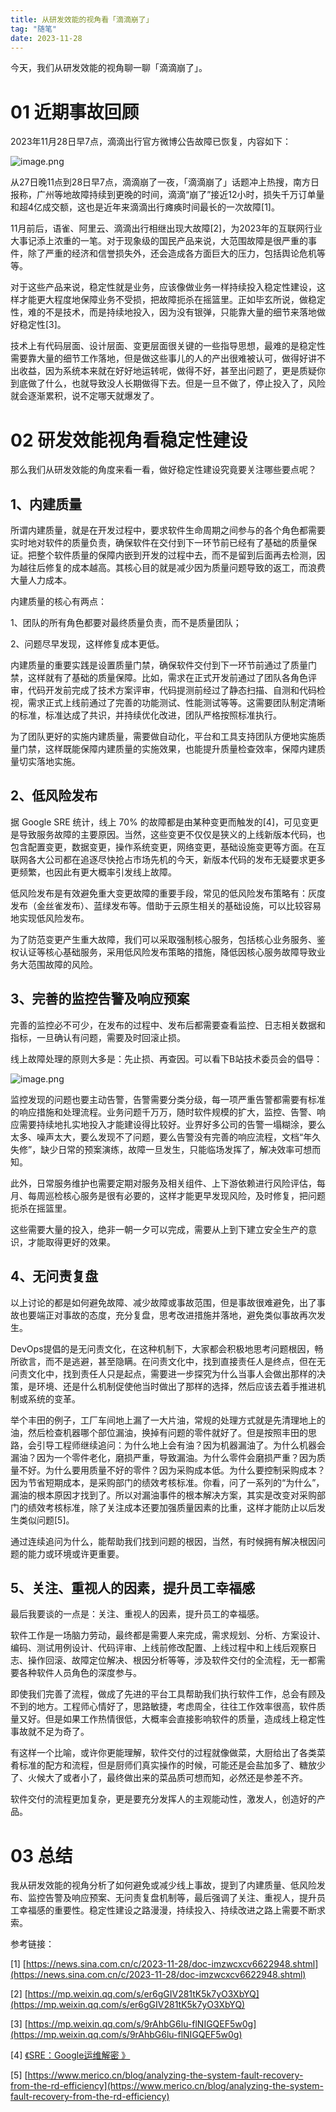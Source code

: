 ```yaml
---
title: 从研发效能的视角看「滴滴崩了」
tag: "随笔"
date: 2023-11-28
---
```


今天，我们从研发效能的视角聊一聊「滴滴崩了」。

# 01 近期事故回顾

2023年11月28日早7点，滴滴出行官方微博公告故障已恢复，内容如下：

![image.png](https://alidocs.oss-cn-zhangjiakou.aliyuncs.com/res/AJdl64eErgBPqke1/img/ac27c4ac-b6ad-4f66-8ee2-0ac692465efb.png)

从27日晚11点到28日早7点，滴滴崩了一夜，「滴滴崩了」话题冲上热搜，南方日报称，广州等地故障持续到更晚的时间，滴滴“崩了”接近12小时，损失千万订单量和超4亿成交额，这也是近年来滴滴出行瘫痪时间最长的一次故障\[1\]。

11月前后，语雀、阿里云、滴滴出行相继出现大故障\[2\]，为2023年的互联网行业大事记添上浓重的一笔。对于现象级的国民产品来说，大范围故障是很严重的事件，除了严重的经济和信誉损失外，还会造成各方面巨大的压力，包括舆论危机等等。

对于这些产品来说，稳定性就是业务，应该像做业务一样持续投入稳定性建设，这样才能更大程度地保障业务不受损，把故障扼杀在摇篮里。正如毕玄所说，做稳定性，难的不是技术，而是持续地投入，因为没有银弹，只能靠大量的细节来落地做好稳定性\[3\]。

技术上有代码层面、设计层面、变更层面很关键的一些指导思想，最难的是稳定性需要靠大量的细节工作落地，但是做这些事儿的人的产出很难被认可，做得好讲不出收益，因为系统本来就在好好地运转呢，做得不好，甚至出问题了，更是质疑你到底做了什么，也就导致没人长期做得下去。但是一旦不做了，停止投入了，风险就会逐渐累积，说不定哪天就爆发了。

# 02 研发效能视角看稳定性建设

那么我们从研发效能的角度来看一看，做好稳定性建设究竟要关注哪些要点呢？

## 1、内建质量

所谓内建质量，就是在开发过程中，要求软件生命周期之间参与的各个角色都需要实时地对软件的质量负责，确保软件在交付到下一环节前已经有了基础的质量保证。把整个软件质量的保障内嵌到开发的过程中去，而不是留到后面再去检测，因为越往后修复的成本越高。其核心目的就是减少因为质量问题导致的返工，而浪费大量人力成本。

内建质量的核心有两点：

1、团队的所有角色都要对最终质量负责，而不是质量团队；

2、问题尽早发现，这样修复成本更低。

内建质量的重要实践是设置质量门禁，确保软件交付到下一环节前通过了质量门禁，这样就有了基础的质量保障。比如，需求在正式开发前通过了团队各角色评审，代码开发前完成了技术方案评审，代码提测前经过了静态扫描、自测和代码检视，需求正式上线前通过了完善的功能测试、性能测试等等。这需要团队制定清晰的标准，标准达成了共识，并持续优化改进，团队严格按照标准执行。

为了团队更好的实施内建质量，需要做自动化，平台和工具支持团队方便地实施质量门禁，这样既能保障内建质量的实施效果，也能提升质量检查效率，保障内建质量切实落地实施。

## 2、低风险发布

据 Google SRE 统计，线上 70% 的故障都是由某种变更而触发的\[4\]，可见变更是导致服务故障的主要原因。当然，这些变更不仅仅是狭义的上线新版本代码，也包含配置变更，数据变更，操作系统变更，网络变更，基础设施变更等方面。在互联网各大公司都在追逐尽快抢占市场先机的今天，新版本代码的发布无疑要求更多更频繁，也因此有更大概率引发线上故障。

低风险发布是有效避免重大变更故障的重要手段，常见的低风险发布策略有：灰度发布（金丝雀发布）、蓝绿发布等。借助于云原生相关的基础设施，可以比较容易地实现低风险发布。

为了防范变更产生重大故障，我们可以采取强制核心服务，包括核心业务服务、鉴权认证等核心基础服务，采用低风险发布策略的措施，降低因核心服务故障导致业务大范围故障的风险。

## 3、完善的监控告警及响应预案

完善的监控必不可少，在发布的过程中、发布后都需要查看监控、日志相关数据和指标，一旦确认有问题，需要及时回滚止损。

线上故障处理的原则大多是：先止损、再查因。可以看下B站技术委员会的倡导：

![image.png](https://alidocs.oss-cn-zhangjiakou.aliyuncs.com/res/AJdl64eErgBPqke1/img/29115414-e40d-452e-b247-256ed6781b88.png)

监控发现的问题也要主动告警，告警需要分类分级，每一项严重告警都需要有标准的响应措施和处理流程。业务问题千万万，随时软件规模的扩大，监控、告警、响应需要持续地扎实地投入才能建设得比较好。业界好多公司的告警一塌糊涂，要么太多、噪声太大，要么发现不了问题，要么告警没有完善的响应流程，文档“年久失修”，缺少日常的预案演练，故障一旦发生，只能临场发挥了，解决效率可想而知。

此外，日常服务维护也需要定期对服务及相关组件、上下游依赖进行风险评估，每月、每周巡检核心服务是很有必要的，这样才能更早发现风险，及时修复，把问题扼杀在摇篮里。

这些需要大量的投入，绝非一朝一夕可以完成，需要从上到下建立安全生产的意识，才能取得更好的效果。

## 4、无问责复盘

以上讨论的都是如何避免故障、减少故障或事故范围，但是事故很难避免，出了事故也要端正对事故的态度，充分复盘，思考改进措施并落地，避免类似事故再次发生。

DevOps提倡的是无问责文化，在这种机制下，大家都会积极地思考问题根因，畅所欲言，而不是逃避，甚至隐瞒。在问责文化中，找到直接责任人是终点，但在无问责文化中，找到责任人只是起点，需要进一步探究为什么当事人会做出那样的决策，是环境、还是什么机制促使他当时做出了那样的选择，然后应该去着手推进机制或系统的变革。

举个丰田的例子，工厂车间地上漏了一大片油，常规的处理方式就是先清理地上的油，然后检查机器哪个部位漏油，换掉有问题的零件就好了。但是按照丰田的思路，会引导工程师继续追问：为什么地上会有油？因为机器漏油了。为什么机器会漏油？因为一个零件老化，磨损严重，导致漏油。为什么零件会磨损严重？因为质量不好。为什么要用质量不好的零件？因为采购成本低。为什么要控制采购成本？因为节省短期成本，是采购部门的绩效考核标准。你看，问了一系列的“为什么”，漏油的根本原因才找到了。所以对漏油事件的根本解决方案，其实是改变对采购部门的绩效考核标准，除了关注成本还要加强质量因素的比重，这样才能防止以后发生类似问题\[5\]。

通过连续追问为什么，能帮助我们找到问题的根因，当然，有时候拥有解决根因问题的能力或环境或许更重要。

## 5、关注、重视人的因素，提升员工幸福感

最后我要谈的一点是：关注、重视人的因素，提升员工的幸福感。

软件工作是一场脑力劳动，最终都是需要人来完成，需求规划、分析、方案设计、编码、测试用例设计、代码评审、上线前修改配置、上线过程中和上线后观察日志、操作回滚、故障定位解决、根因分析等等，涉及软件交付的全流程，无一都需要各种软件人员角色的深度参与。

即使我们完善了流程，做成了先进的平台工具帮助我们执行软件工作，总会有顾及不到的地方。工程师心情好了，思路敏捷，考虑周全，往往工作效率很高，软件质量又好。但是如果工作热情很低，大概率会直接影响软件的质量，造成线上稳定性事故就不足为奇了。

有这样一个比喻，或许你更能理解，软件交付的过程就像做菜，大厨给出了各类菜肴标准的配方和流程，但是厨师们真实操作的时候，可能还是会盐加多了、糖放少了、火候大了或者小了，最终做出来的菜品质可想而知，必然还是参差不齐。

软件交付的流程更加复杂，更是要充分发挥人的主观能动性，激发人，创造好的产品。

# 03 总结

我从研发效能的视角分析了如何避免或减少线上事故，提到了内建质量、低风险发布、监控告警及响应预案、无问责复盘机制等，最后强调了关注、重视人，提升员工幸福感的重要性。稳定性建设之路漫漫，持续投入、持续改进之路上需要不断求索。

参考链接：

\[1\] [https://news.sina.com.cn/c/2023-11-28/doc-imzwcxcv6622948.shtml](https://news.sina.com.cn/c/2023-11-28/doc-imzwcxcv6622948.shtml)

\[2\] [https://mp.weixin.qq.com/s/er6gGIV281tK5k7yO3XbYQ](https://mp.weixin.qq.com/s/er6gGIV281tK5k7yO3XbYQ)

\[3\] [https://mp.weixin.qq.com/s/9rAhbG6lu-flNIGQEF5w0g](https://mp.weixin.qq.com/s/9rAhbG6lu-flNIGQEF5w0g)

\[4\] [《SRE：Google运维解密 》](https://book.douban.com/subject/26875239/)

\[5\] [https://www.merico.cn/blog/analyzing-the-system-fault-recovery-from-the-rd-efficiency](https://www.merico.cn/blog/analyzing-the-system-fault-recovery-from-the-rd-efficiency)